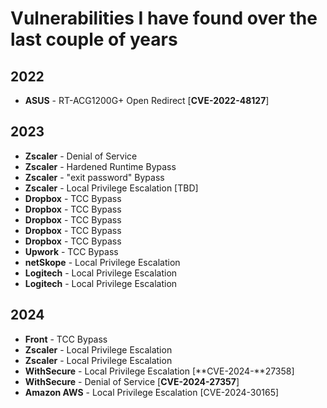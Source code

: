 # Vulnerabilities I have found over the last couple of years

## 2022

- **ASUS** - RT-ACG1200G+ Open Redirect [**CVE-2022-48127**]

## 2023 

- **Zscaler** - Denial of Service
- **Zscaler** - Hardened Runtime Bypass
- **Zscaler** - "exit password" Bypass
- **Zscaler** - Local Privilege Escalation [TBD]
- **Dropbox** - TCC Bypass
- **Dropbox** - TCC Bypass
- **Dropbox** - TCC Bypass
- **Dropbox** - TCC Bypass
- **Dropbox** - TCC Bypass
- **Upwork** - TCC Bypass
- **netSkope** - Local Privilege Escalation
- **Logitech** - Local Privilege Escalation
- **Logitech** - Local Privilege Escalation


## 2024

- **Front** - TCC Bypass
- **Zscaler** - Local Privilege Escalation
- **Zscaler** - Local Privilege Escalation
- **WithSecure** - Local Privilege Escalation [**CVE-2024-**27358]
- **WithSecure** - Denial of Service [**CVE-2024-27357**]
- **Amazon AWS** - Local Privilege Escalation [CVE-2024-30165]
